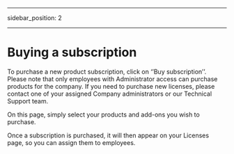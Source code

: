 ﻿
---

sidebar_position: 2

---
# Buying a subscription
  
To purchase a new product subscription, click on ‘’Buy subscription’’. Please note that only employees with Administrator access can purchase products for the company. If you need to purchase new licenses, please contact one of your assigned Company administrators or our Technical Support team.

On this page, simply select your products and add-ons you wish to purchase.

Once a subscription is purchased, it will then appear on your Licenses page, so you can assign them to employees.
